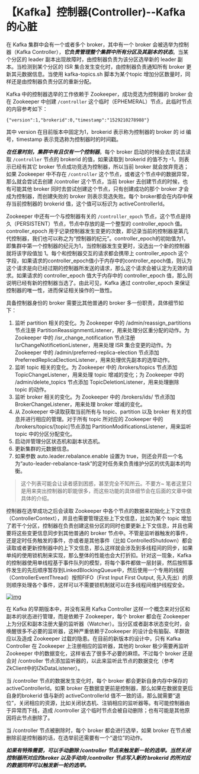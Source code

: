 # 【Kafka】控制器(Controller)--Kafka 的心脏

在 Kafka 集群中会有一个或者多个 broker，其中有一个 broker 会被选举为控制器（Kafka Controller），***它负责管理整个集群中所有分区及其副本的状态***。当某个分区的 leader 副本出现故障时，由控制器负责为该分区选举新的 leader 副本。当检测到某个分区的 ISR 集合发生变化时，由控制器负责通知所有 broker 更新其元数据信息。当使用 kafka-topics.sh 脚本为某个topic 增加分区数量时，同样还是由控制器负责分区的重新分配。

Kafka 中的控制器选举的工作依赖于 Zookeeper，成功竞选为控制器的 broker 会在 Zookeeper 中创建 `/controller` 这个临时（EPHEMERAL）节点，此临时节点的内容参考如下：

```
{"version":1,"brokerid":0,"timestamp":"1529210278988"}
```

其中 version 在目前版本中固定为1，brokerid 表示称为控制器的 broker 的 id 编号，timestamp 表示竞选称为控制器时的时间戳。

***在任意时刻，集群中有且仅有一个控制器***。每个 broker 启动的时候会去尝试去读取 `/controller` 节点的 brokerid 的值，如果读取到 brokerid 的值不为 -1，则表示已经有其它 broker 节点成功竞选为控制器，所以当前 broker 就会放弃竞选；如果 Zookeeper 中不存在 `/controller` 这个节点，或者这个节点中的数据异常，那么就会尝试去创建 /controller 这个节点，当前 broker 去创建节点的时候，也有可能其他 broker 同时去尝试创建这个节点，只有创建成功的那个 broker 才会成为控制器，而创建失败的 broker 则表示竞选失败。每个 broker都会在内存中保存当前控制器的 brokerid 值，这个值可以标识为 activeControllerId。

Zookeeper 中还有一个与控制器有关的 `/controller_epoch` 节点，这个节点是持久（PERSISTENT）节点，节点中存放的是一个整型的 controller_epoch 值。controller_epoch 用于记录控制器发生变更的次数，即记录当前的控制器是第几代控制器，我们也可以称之为“控制器的纪元”。controller_epoch的初始值为1，即集群中第一个控制器的纪元为1，当控制器发生变更时，没选出一个新的控制器就将该字段值加 1。每个和控制器交互的请求都会携带上 controller_epoch 这个字段，如果请求的controller_epoch值小于内存中的controller_epoch值，则认为这个请求是向已经过期的控制器所发送的请求，那么这个请求会被认定为无效的请求。如果请求的 controller_epoch 值大于内存中的 controller_epoch 值，那么则说明已经有新的控制器当选了。由此可见，Kafka 通过 controller_epoch 来保证控制器的唯一性，进而保证相关操作的一致性。

具备控制器身份的 broker 需要比其他普通的 broker 多一份职责，具体细节如下：

1. 监听 partition 相关的变化。为 Zookeeper 中的 /admin/reassign_partitions 节点注册 PartitionReassignmentListener，用来处理分区重分配的动作。为 Zookeeper 中的 /isr_change_notification 节点注册 IsrChangeNotificetionListener，用来处理 ISR 集合变更的动作。为 Zookeeper 中的 /admin/preferred-replica-election 节点添加 PreferredReplicaElectionListener，用来处理优先副本的选举动作。
2. 监听 topic 相关的变化。为 Zookeeper 中的 /brokers/topics 节点添加TopicChangeListener，用来处理 topic 增减的变化；为 Zookeeper 中的 /admin/delete_topics 节点添加 TopicDeletionListener，用来处理删除 topic 的动作。
3. 监听 broker 相关的变化。为 Zookeeper 中的 /brokers/ids/ 节点添加BrokerChangeListener，用来处理 broker 增减的变化。
4. 从 Zookeeper 中读取获取当前所有与 topic、partition 以及 broker 有关的信息并进行相应的管理。对于所有 topic 所对应的 Zookeeper 中的 /brokers/topics/[topic]节点添加 PartitionModificationsListener，用来监听 topic 中的分区分配变化。
5. 启动并管理分区状态机和副本状态机。
6. 更新集群的元数据信息。
7. 如果参数 auto.leader.rebalance.enable 设置为 true，则还会开启一个名为“auto-leader-rebalance-task”的定时任务来负责维护分区的优先副本的均衡。

> 这个列表可能会让读者感到困惑，甚至完全不知所云。不要方~ 笔者这里只是用来突出控制器的职能很多，而这些功能的具体细节会在后面的文章中做具体的介绍。

控制器在选举成功之后会读取 Zookeeper 中各个节点的数据来初始化上下文信息（ControllerContext），并且也需要管理这些上下文信息，比如为某个 topic 增加了若干个分区，控制器在负责创建这些分区的同时也要更新上下文信息，并且也需要将这些变更信息同步到其他普通的 broker 节点中。不管是监听器触发的事件，还是定时任务触发的事件，亦或者是其他事件（比如 ControlledShutdown）都会读取或者更新控制器中的上下文信息，那么这样就会涉及到多线程间的同步，如果单纯的使用锁机制来实现，那么整体的性能也会大打折扣。针对这一现象，Kafka的控制器使用单线程基于事件队列的模型，将每个事件都做一层封装，然后按照事件发生的先后顺序暂存到LinkedBlockingQueue中，然后使用一个专用的线程（ControllerEventThread）按照FIFO（First Input First Output, 先入先出）的原则顺序处理各个事件，这样可以不需要锁机制就可以在多线程间维护线程安全。

[![img](http://image.honeypps.com/images/papers/2018/137.png)](http://image.honeypps.com/images/papers/2018/137.png)

在 Kafka 的早期版本中，并没有采用 Kafka Controller 这样一个概念来对分区和副本的状态进行管理，而是依赖于 Zookeeper，每个 broker 都会在 Zookeeper 上为分区和副本注册大量的监听器（Watcher）。当分区或者副本状态变化时，会唤醒很多不必要的监听器，这种严重依赖于Zookeeper 的设计会有脑裂、羊群效应以及造成 Zookeeper 过载的隐患。在目前的新版本的设计中，只有 Kafka Controller 在 Zookeeper 上注册相应的监听器，其他的 broker 极少需要再监听 Zookeeper 中的数据变化，这样省去了很多不必要的麻烦。不过每个 broker 还是会对 /controller 节点添加监听器的，以此来监听此节点的数据变化（参考ZkClient中的IZkDataListener）。

当 /controller 节点的数据发生变化时，每个 broker 都会更新自身内存中保存的activeControllerId。如果 broker 在数据变更前是控制器，那么如果在数据变更后自身的brokerid 值与新的 activeControllerId 值不一致的话，那么就需要“退位”，关闭相应的资源，比如关闭状态机、注销相应的监听器等。有可能控制器由于异常而下线，造成 /controller 这个临时节点会被自动删除；也有可能是其他原因将此节点删除了。

当 /controller 节点被删除时，每个 broker 都会进行选举，如果 broker 在节点被删除前是控制器的话，在选举前还需要有一个“退位”的动作。

***如果有特殊需要，可以手动删除 /controller 节点来触发新一轮的选举。当然关闭控制器所对应的broker 以及手动向 /controller 节点写入新的 brokerid 的所对应的数据同样可以触发新一轮的选举。***

